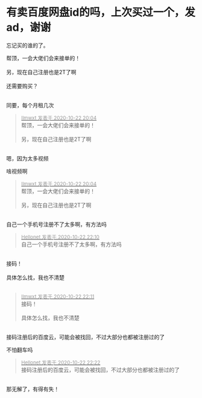 # 有卖百度网盘id的吗，上次买过一个，发ad，谢谢


忘记买的谁的了。<br />


帮顶，一会大佬们会来接单的！<br />
<br />
另，现在自己注册也是2T了啊<br />
<br />
还需要购买？<br />
<br />
<img src="static/image/smiley/default/lol.gif" smilieid="12" border="0" alt="" /><img src="static/image/smiley/default/lol.gif" smilieid="12" border="0" alt="" /><img src="static/image/smiley/default/lol.gif" smilieid="12" border="0" alt="" />

同要，每个月租几次

<div class="quote"><blockquote><font size="2"><a href="https://www.hostloc.com/forum.php?mod=redirect&amp;goto=findpost&amp;pid=9337765&amp;ptid=757334" target="_blank"><font color="#999999">llmwxt 发表于 2020-10-22 20:04</font></a></font><br />
帮顶，一会大佬们会来接单的！<br />
<br />
另，现在自己注册也是2T了啊</blockquote></div><br />
嗯，因为太多视频

啥视频啊<img id="aimg_xuV2c" onclick="zoom(this, this.src, 0, 0, 0)" class="zoom" src="https://cdn.jsdelivr.net/gh/hishis/forum-master/public/images/patch.gif" onmouseover="img_onmouseoverfunc(this)" onload="thumbImg(this)" border="0" alt="" />

<div class="quote"><blockquote><font size="2"><a href="https://www.hostloc.com/forum.php?mod=redirect&amp;goto=findpost&amp;pid=9337765&amp;ptid=757334" target="_blank"><font color="#999999">llmwxt 发表于 2020-10-22 20:04</font></a></font><br />
帮顶，一会大佬们会来接单的！<br />
<br />
另，现在自己注册也是2T了啊</blockquote></div><br />
自己一个手机号注册不了太多啊，有方法吗

<div class="quote"><blockquote><font size="2"><a href="https://www.hostloc.com/forum.php?mod=redirect&amp;goto=findpost&amp;pid=9338346&amp;ptid=757334" target="_blank"><font color="#999999">Hellonet 发表于 2020-10-22 22:10</font></a></font><br />
自己一个手机号注册不了太多啊，有方法吗</blockquote></div><br />
接码！<br />
<br />
具体怎么找，我也不清楚<br />
<br />


<div class="quote"><blockquote><font size="2"><a href="https://www.hostloc.com/forum.php?mod=redirect&amp;goto=findpost&amp;pid=9338353&amp;ptid=757334" target="_blank"><font color="#999999">llmwxt 发表于 2020-10-22 22:11</font></a></font><br />
接码！<br />
<br />
具体怎么找，我也不清楚</blockquote></div><br />
接码注册后的百度云，可能会被找回，不过大部分也都被注册过的了

不怕翻车吗

<div class="quote"><blockquote><font size="2"><a href="https://www.hostloc.com/forum.php?mod=redirect&amp;goto=findpost&amp;pid=9338413&amp;ptid=757334" target="_blank"><font color="#999999">Hellonet 发表于 2020-10-22 22:22</font></a></font><br />
接码注册后的百度云，可能会被找回，不过大部分也都被注册过的了</blockquote></div><br />
那无解了，有得有失！
